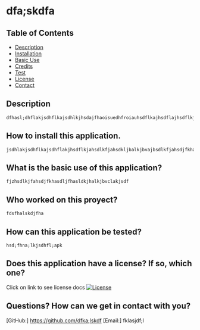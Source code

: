 
# dfa;skdfa

## Table of Contents

- [Description](#Description)
- [Installation](#How-to-install-this-application.)
- [Basic Use](#What-is-the-basic-use-of-this-application?)
- [Credits](#Who-worked-on-this-proyect?)
- [Test](#How-can-this-application-be-tested?)
- [License](#Does-this-application-have-a-license?-If-so,-which-one?)
- [Contact](#Questions?-How-can-we-get-in-contact-with-you?)

## Description

    dfhasl;dhflakjsdhflkajsdhlkjhsdajfhaoisuedhfroiauhsdflkajhsdflajhsdflkjahsdlkfjhalkjlkjbcvalkjbsdkljfahsdfhaoeiurhqewiuorhasdhflkajshdlkajhdlkfjahsdfkjahdfasdjklfhalksjdfhasf

## How to install this application.

    jsdhlakjsdhflkajsdhflakjhsdflkjahsdlkfjahsdkljbalkjbvajbsdlkfjahsdjfkhapsdjhfapwioeurhoieuhfasdjbvlakjsdfghadsa

## What is the basic use of this application?

    fjzhsdlkjfahsdjfkhasdljfhasldkjhalkjbvclakjsdf

## Who worked on this proyect?

    fdsfhalskdjfha

## How can this application be tested?

    hsd;fhna;lkjsdhfl;apk

## Does this application have a license? If so, which one?

Click on link to see license docs 
[![License](https://img.shields.io/badge/License-Apache%202.0-blue.svg)](https://opensource.org/licenses/Apache-2.0)

## Questions? How can we get in contact with you?

[GitHub:] https://github.com/dfka;lskdf
[Email:] fklasjdf;l
    